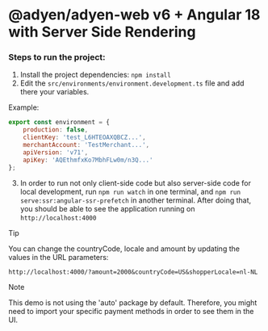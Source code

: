 # @adyen/adyen-web v6 + Angular 18 with Server Side Rendering

### Steps to run the project:

1. Install the project dependencies: `npm install`
2. Edit the `src/environments/environment.development.ts` file and add there your variables.

Example:

```js
export const environment = {
    production: false,
    clientKey: 'test_L6HTEOAXQBCZ...',
    merchantAccount: 'TestMerchant...',
    apiVersion: 'v71',
    apiKey: 'AQEthmfxKo7MbhFLw0m/n3Q...'
};
```

3. In order to run not only client-side code but also server-side code for local development, run `npm run watch` in one terminal, and `npm run serve:ssr:angular-ssr-prefetch` in another terminal. After doing that, you should be able to see the application running on `http://localhost:4000`

> [!TIP]
> You can change the countryCode, locale and amount by updating the values in the URL parameters:
>
> `http://localhost:4000/?amount=2000&countryCode=US&shopperLocale=nl-NL`

> [!NOTE]
> This demo is not using the 'auto' package by default. Therefore, you might need to import your specific payment methods in order to see them in the UI.
